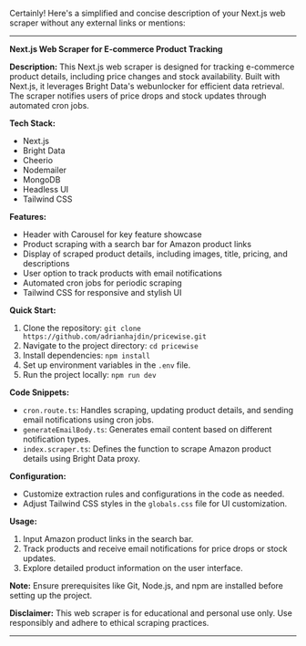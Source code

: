 Certainly! Here's a simplified and concise description of your Next.js web scraper without any external links or mentions:

---

**Next.js Web Scraper for E-commerce Product Tracking**

**Description:**
This Next.js web scraper is designed for tracking e-commerce product details, including price changes and stock availability. Built with Next.js, it leverages Bright Data's webunlocker for efficient data retrieval. The scraper notifies users of price drops and stock updates through automated cron jobs.

**Tech Stack:**
- Next.js
- Bright Data
- Cheerio
- Nodemailer
- MongoDB
- Headless UI
- Tailwind CSS

**Features:**
- Header with Carousel for key feature showcase
- Product scraping with a search bar for Amazon product links
- Display of scraped product details, including images, title, pricing, and descriptions
- User option to track products with email notifications
- Automated cron jobs for periodic scraping
- Tailwind CSS for responsive and stylish UI

**Quick Start:**
1. Clone the repository: `git clone https://github.com/adrianhajdin/pricewise.git`
2. Navigate to the project directory: `cd pricewise`
3. Install dependencies: `npm install`
4. Set up environment variables in the `.env` file.
5. Run the project locally: `npm run dev`

**Code Snippets:**
- `cron.route.ts`: Handles scraping, updating product details, and sending email notifications using cron jobs.
- `generateEmailBody.ts`: Generates email content based on different notification types.
- `index.scraper.ts`: Defines the function to scrape Amazon product details using Bright Data proxy.

**Configuration:**
- Customize extraction rules and configurations in the code as needed.
- Adjust Tailwind CSS styles in the `globals.css` file for UI customization.

**Usage:**
1. Input Amazon product links in the search bar.
2. Track products and receive email notifications for price drops or stock updates.
3. Explore detailed product information on the user interface.

**Note:**
Ensure prerequisites like Git, Node.js, and npm are installed before setting up the project.

**Disclaimer:**
This web scraper is for educational and personal use only. Use responsibly and adhere to ethical scraping practices.

---

